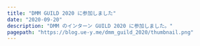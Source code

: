 ```yaml
---
title: "DMM GUILD 2020 に参加しました"
date: "2020-09-20"
description: "DMM のインターン GUILD 2020 に参加しました。"
pagepath: "https://blog.ue-y.me/dmm_guild_2020/thumbnail.png"
---
```

